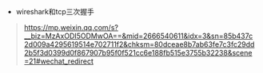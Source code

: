 - wireshark和tcp三次握手
>https://mp.weixin.qq.com/s?__biz=MzAxODI5ODMwOA==&mid=2666540611&idx=3&sn=85b437c2d009a4295619514e702711f2&chksm=80dceae8b7ab63fe7c3fc29dd2b5f3d0399d0f867907b95f0f521cc6e188fb515e3755b32238&scene=21#wechat_redirect